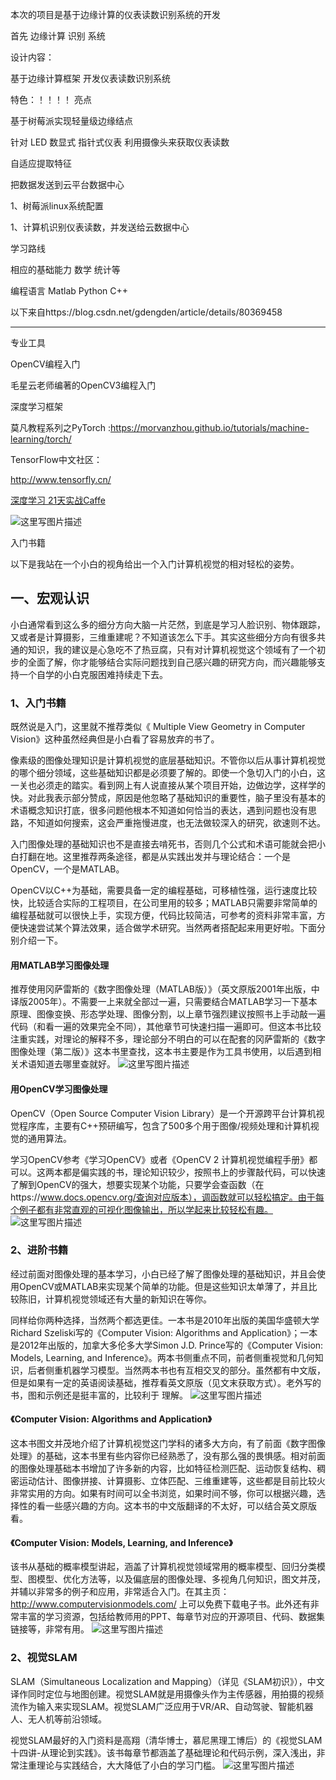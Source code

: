 本次的项目是基于边缘计算的仪表读数识别系统的开发

首先  边缘计算  识别  系统

设计内容：

基于边缘计算框架  开发仪表读数识别系统

特色：！！！！ 亮点

基于树莓派实现轻量级边缘结点

针对 LED 数显式 指针式仪表  利用摄像头来获取仪表读数

自适应提取特征  

把数据发送到云平台数据中心



1、树莓派linux系统配置

1、计算机识别仪表读数，并发送给云数据中心





学习路线

相应的基础能力 数学 统计等

编程语言  Matlab  Python C++

以下来自https://blog.csdn.net/gdengden/article/details/80369458

----

专业工具

OpenCV编程入门

毛星云老师编著的OpenCV3编程入门

深度学习框架

莫凡教程系列之PyTorch :https://morvanzhou.github.io/tutorials/machine-learning/torch/

TensorFlow中文社区：

http://www.tensorfly.cn/

[深度学习 21天实战Caffe](http://mp.weixin.qq.com/s?__biz=MzU4NzE2MTgyNQ==&mid=2247484795&idx=2&sn=a140796f4cf025ddff006ee4e1b6609f&chksm=fdf10cf5ca8685e351aef72e977c77e4caa80426f2eea60ac07ae7852e89eb48b353f561b130&scene=21#wechat_redirect)

![这里写图片描述](https://img-blog.csdn.net/20180313200540824?watermark/2/text/Ly9ibG9nLmNzZG4ubmV0L2VsZWN0ZWNoNg==/font/5a6L5L2T/fontsize/400/fill/I0JBQkFCMA==/dissolve/70)



入门书籍

以下是我站在一个小白的视角给出一个入门计算机视觉的相对轻松的姿势。

## 一、宏观认识

小白通常看到这么多的细分方向大脑一片茫然，到底是学习人脸识别、物体跟踪，又或者是计算摄影，三维重建呢？不知道该怎么下手。其实这些细分方向有很多共通的知识，我的建议是心急吃不了热豆腐，只有对计算机视觉这个领域有了一个初步的全面了解，你才能够结合实际问题找到自己感兴趣的研究方向，而兴趣能够支持一个自学的小白克服困难持续走下去。

### 1、入门书籍

既然说是入门，这里就不推荐类似《 Multiple View Geometry in Computer Vision》这种虽然经典但是小白看了容易放弃的书了。

像素级的图像处理知识是计算机视觉的底层基础知识。不管你以后从事计算机视觉的哪个细分领域，这些基础知识都是必须要了解的。即使一个急切入门的小白，这一关也必须走的踏实。看到网上有人说直接从某个项目开始，边做边学，这样学的快。对此我表示部分赞成，原因是他忽略了基础知识的重要性，脑子里没有基本的术语概念知识打底，很多问题他根本不知道如何恰当的表达，遇到问题也没有思路，不知道如何搜索，这会严重拖慢进度，也无法做较深入的研究，欲速则不达。

入门图像处理的基础知识也不是直接去啃死书，否则几个公式和术语可能就会把小白打翻在地。这里推荐两条途径，都是从实践出发并与理论结合：一个是OpenCV，一个是MATLAB。

OpenCV以C++为基础，需要具备一定的编程基础，可移植性强，运行速度比较快，比较适合实际的工程项目，在公司里用的较多；MATLAB只需要非常简单的编程基础就可以很快上手，实现方便，代码比较简洁，可参考的资料非常丰富，方便快速尝试某个算法效果，适合做学术研究。当然两者搭配起来用更好啦。下面分别介绍一下。

#### 用MATLAB学习图像处理

推荐使用冈萨雷斯的《数字图像处理（MATLAB版）》（英文原版2001年出版，中译版2005年）。不需要一上来就全部过一遍，只需要结合MATLAB学习一下基本原理、图像变换、形态学处理、图像分割，以上章节强烈建议按照书上手动敲一遍代码（和看一遍的效果完全不同），其他章节可快速扫描一遍即可。但这本书比较注重实践，对理论的解释不多，理论部分不明白的可以在配套的冈萨雷斯的《数字图像处理（第二版）》这本书里查找，这本书主要是作为工具书使用，以后遇到相关术语知道去哪里查就好。 
![这里写图片描述](https://img-blog.csdn.net/20180313200727523?watermark/2/text/Ly9ibG9nLmNzZG4ubmV0L2VsZWN0ZWNoNg==/font/5a6L5L2T/fontsize/400/fill/I0JBQkFCMA==/dissolve/70)

#### 用OpenCV学习图像处理

OpenCV（Open Source Computer Vision Library）是一个开源跨平台计算机视觉程序库，主要有C++预研编写，包含了500多个用于图像/视频处理和计算机视觉的通用算法。

学习OpenCV参考《学习OpenCV》或者《OpenCV 2 计算机视觉编程手册》都可以。这两本都是偏实践的书，理论知识较少，按照书上的步骤敲代码，可以快速了解到OpenCV的强大，想要实现某个功能，只要学会查函数（在https://www.docs.opencv.org/查询对应版本），调函数就可以轻松搞定。由于每个例子都有非常直观的可视化图像输出，所以学起来比较轻松有趣。 
![这里写图片描述](https://img-blog.csdn.net/20180313200745142?watermark/2/text/Ly9ibG9nLmNzZG4ubmV0L2VsZWN0ZWNoNg==/font/5a6L5L2T/fontsize/400/fill/I0JBQkFCMA==/dissolve/70)

### 2、进阶书籍

经过前面对图像处理的基本学习，小白已经了解了图像处理的基础知识，并且会使用OpenCV或MATLAB来实现某个简单的功能。但是这些知识太单薄了，并且比较陈旧，计算机视觉领域还有大量的新知识在等你。

同样给你两种选择，当然两个都选更佳。一本书是2010年出版的美国华盛顿大学Richard Szeliski写的《Computer Vision: Algorithms and Application》；一本是2012年出版的，加拿大多伦多大学Simon J.D. Prince写的《Computer Vision: Models, Learning, and Inference》。两本书侧重点不同，前者侧重视觉和几何知识，后者侧重机器学习模型。当然两本书也有互相交叉的部分。虽然都有中文版，但是如果有一定的英语阅读基础，推荐看英文原版（见文末获取方式）。老外写的书，图和示例还是挺丰富的，比较利于 理解。 
![这里写图片描述](https://img-blog.csdn.net/20180313200810513?watermark/2/text/Ly9ibG9nLmNzZG4ubmV0L2VsZWN0ZWNoNg==/font/5a6L5L2T/fontsize/400/fill/I0JBQkFCMA==/dissolve/70)

#### 《Computer Vision: Algorithms and Application》

这本书图文并茂地介绍了计算机视觉这门学科的诸多大方向，有了前面《数字图像处理》的基础，这本书里有些内容你已经熟悉了，没有那么强的畏惧感。相对前面的图像处理基础本书增加了许多新的内容，比如特征检测匹配、运动恢复结构、稠密运动估计、图像拼接、计算摄影、立体匹配、三维重建等，这些都是目前比较火非常实用的方向。如果有时间可以全书浏览，如果时间不够，你可以根据兴趣，选择性的看一些感兴趣的方向。这本书的中文版翻译的不太好，可以结合英文原版看。

#### 《Computer Vision: Models, Learning, and Inference》

该书从基础的概率模型讲起，涵盖了计算机视觉领域常用的概率模型、回归分类模型、图模型、优化方法等，以及偏底层的图像处理、多视角几何知识，图文并茂，并辅以非常多的例子和应用，非常适合入门。在其主页： 
http://www.computervisionmodels.com/ 
上可以免费下载电子书。此外还有非常丰富的学习资源，包括给教师用的PPT、每章节对应的开源项目、代码、数据集链接等，非常有用。 
![这里写图片描述](https://img-blog.csdn.net/20180313200848880?watermark/2/text/Ly9ibG9nLmNzZG4ubmV0L2VsZWN0ZWNoNg==/font/5a6L5L2T/fontsize/400/fill/I0JBQkFCMA==/dissolve/70)

### 2、视觉SLAM

SLAM（Simultaneous Localization and Mapping）（详见《SLAM初识》），中文译作同时定位与地图创建。视觉SLAM就是用摄像头作为主传感器，用拍摄的视频流作为输入来实现SLAM。视觉SLAM广泛应用于VR/AR、自动驾驶、智能机器人、无人机等前沿领域。

视觉SLAM最好的入门资料是高翔（清华博士，慕尼黑理工博后）的《视觉SLAM十四讲-从理论到实践》。该书每章节都涵盖了基础理论和代码示例，深入浅出，非常注重理论与实践结合，大大降低了小白的学习门槛。 
![这里写图片描述](https://img-blog.csdn.net/20180313200939780?watermark/2/text/Ly9ibG9nLmNzZG4ubmV0L2VsZWN0ZWNoNg==/font/5a6L5L2T/fontsize/400/fill/I0JBQkFCMA==/dissolve/70)







